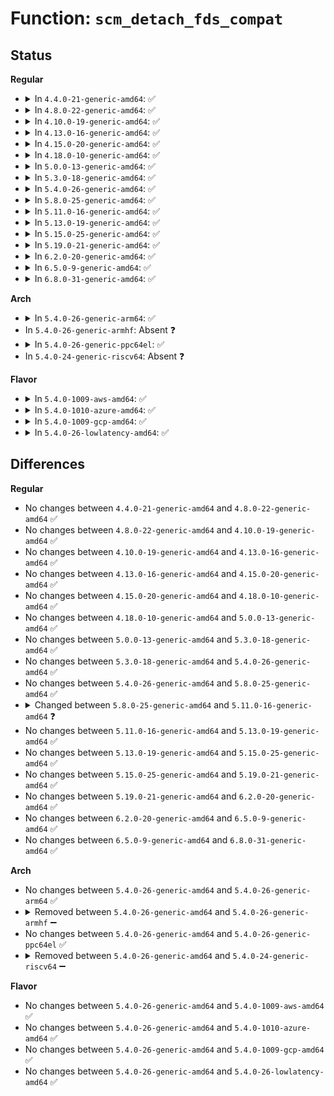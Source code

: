 # Function: <code>scm_detach_fds_compat</code>

## Status
<b>Regular</b>
<ul>
<li>
<details>
<summary>In <code>4.4.0-21-generic-amd64</code>: ✅</summary>

```c
void scm_detach_fds_compat(struct msghdr * kmsg, struct scm_cookie * scm)
```

```json
{
  "name": "scm_detach_fds_compat",
  "collision_type": "Unique Global",
  "inline_type": "No",
  "funcs": [
    {
      "addr": 18446744071586444288,
      "name": "scm_detach_fds_compat",
      "external": true,
      "loc": "net/compat.c:258",
      "file": "net/compat.c",
      "inline": "seen, unknown",
      "caller_inline": [],
      "caller_func": [
        "net/core/scm.c:scm_detach_fds"
      ]
    }
  ],
  "symbols": [
    {
      "addr": 18446744071586444288,
      "name": "scm_detach_fds_compat",
      "section": ".text",
      "bind": "STB_GLOBAL",
      "size": 309
    }
  ]
}
```
</details>
</li>
<li>
<details>
<summary>In <code>4.8.0-22-generic-amd64</code>: ✅</summary>

```c
void scm_detach_fds_compat(struct msghdr * kmsg, struct scm_cookie * scm)
```

```json
{
  "name": "scm_detach_fds_compat",
  "collision_type": "Unique Global",
  "inline_type": "No",
  "funcs": [
    {
      "addr": 18446744071586890000,
      "name": "scm_detach_fds_compat",
      "external": true,
      "loc": "net/compat.c:258",
      "file": "net/compat.c",
      "inline": "seen, unknown",
      "caller_inline": [],
      "caller_func": [
        "net/core/scm.c:scm_detach_fds"
      ]
    }
  ],
  "symbols": [
    {
      "addr": 18446744071586890000,
      "name": "scm_detach_fds_compat",
      "section": ".text",
      "bind": "STB_GLOBAL",
      "size": 307
    }
  ]
}
```
</details>
</li>
<li>
<details>
<summary>In <code>4.10.0-19-generic-amd64</code>: ✅</summary>

```c
void scm_detach_fds_compat(struct msghdr * kmsg, struct scm_cookie * scm)
```

```json
{
  "name": "scm_detach_fds_compat",
  "collision_type": "Unique Global",
  "inline_type": "No",
  "funcs": [
    {
      "addr": 18446744071587084080,
      "name": "scm_detach_fds_compat",
      "external": true,
      "loc": "net/compat.c:258",
      "file": "net/compat.c",
      "inline": "seen, unknown",
      "caller_inline": [],
      "caller_func": [
        "net/core/scm.c:scm_detach_fds"
      ]
    }
  ],
  "symbols": [
    {
      "addr": 18446744071587084080,
      "name": "scm_detach_fds_compat",
      "section": ".text",
      "bind": "STB_GLOBAL",
      "size": 307
    }
  ]
}
```
</details>
</li>
<li>
<details>
<summary>In <code>4.13.0-16-generic-amd64</code>: ✅</summary>

```c
void scm_detach_fds_compat(struct msghdr * kmsg, struct scm_cookie * scm)
```

```json
{
  "name": "scm_detach_fds_compat",
  "collision_type": "Unique Global",
  "inline_type": "No",
  "funcs": [
    {
      "addr": 18446744071587212560,
      "name": "scm_detach_fds_compat",
      "external": true,
      "loc": "net/compat.c:257",
      "file": "net/compat.c",
      "inline": "seen, unknown",
      "caller_inline": [],
      "caller_func": [
        "net/core/scm.c:scm_detach_fds"
      ]
    }
  ],
  "symbols": [
    {
      "addr": 18446744071587212560,
      "name": "scm_detach_fds_compat",
      "section": ".text",
      "bind": "STB_GLOBAL",
      "size": 300
    }
  ]
}
```
</details>
</li>
<li>
<details>
<summary>In <code>4.15.0-20-generic-amd64</code>: ✅</summary>

```c
void scm_detach_fds_compat(struct msghdr * kmsg, struct scm_cookie * scm)
```

```json
{
  "name": "scm_detach_fds_compat",
  "collision_type": "Unique Global",
  "inline_type": "No",
  "funcs": [
    {
      "addr": 18446744071587726992,
      "name": "scm_detach_fds_compat",
      "external": true,
      "loc": "net/compat.c:264",
      "file": "net/compat.c",
      "inline": "seen, unknown",
      "caller_inline": [],
      "caller_func": [
        "net/core/scm.c:scm_detach_fds"
      ]
    }
  ],
  "symbols": [
    {
      "addr": 18446744071587726992,
      "name": "scm_detach_fds_compat",
      "section": ".text",
      "bind": "STB_GLOBAL",
      "size": 300
    }
  ]
}
```
</details>
</li>
<li>
<details>
<summary>In <code>4.18.0-10-generic-amd64</code>: ✅</summary>

```c
void scm_detach_fds_compat(struct msghdr * kmsg, struct scm_cookie * scm)
```

```json
{
  "name": "scm_detach_fds_compat",
  "collision_type": "Unique Global",
  "inline_type": "No",
  "funcs": [
    {
      "addr": 18446744071588063344,
      "name": "scm_detach_fds_compat",
      "external": true,
      "loc": "net/compat.c:264",
      "file": "net/compat.c",
      "inline": "seen, unknown",
      "caller_inline": [],
      "caller_func": [
        "net/core/scm.c:scm_detach_fds"
      ]
    }
  ],
  "symbols": [
    {
      "addr": 18446744071588063344,
      "name": "scm_detach_fds_compat",
      "section": ".text",
      "bind": "STB_GLOBAL",
      "size": 289
    }
  ]
}
```
</details>
</li>
<li>
<details>
<summary>In <code>5.0.0-13-generic-amd64</code>: ✅</summary>

```c
void scm_detach_fds_compat(struct msghdr * kmsg, struct scm_cookie * scm)
```

```json
{
  "name": "scm_detach_fds_compat",
  "collision_type": "Unique Global",
  "inline_type": "No",
  "funcs": [
    {
      "addr": 18446744071588239680,
      "name": "scm_detach_fds_compat",
      "external": true,
      "loc": "net/compat.c:264",
      "file": "net/compat.c",
      "inline": "seen, unknown",
      "caller_inline": [],
      "caller_func": [
        "net/core/scm.c:scm_detach_fds"
      ]
    }
  ],
  "symbols": [
    {
      "addr": 18446744071588239680,
      "name": "scm_detach_fds_compat",
      "section": ".text",
      "bind": "STB_GLOBAL",
      "size": 289
    }
  ]
}
```
</details>
</li>
<li>
<details>
<summary>In <code>5.3.0-18-generic-amd64</code>: ✅</summary>

```c
void scm_detach_fds_compat(struct msghdr * kmsg, struct scm_cookie * scm)
```

```json
{
  "name": "scm_detach_fds_compat",
  "collision_type": "Unique Global",
  "inline_type": "No",
  "funcs": [
    {
      "addr": 18446744071588630512,
      "name": "scm_detach_fds_compat",
      "external": true,
      "loc": "net/compat.c:266",
      "file": "net/compat.c",
      "inline": "seen, unknown",
      "caller_inline": [],
      "caller_func": [
        "net/core/scm.c:scm_detach_fds"
      ]
    }
  ],
  "symbols": [
    {
      "addr": 18446744071588630512,
      "name": "scm_detach_fds_compat",
      "section": ".text",
      "bind": "STB_GLOBAL",
      "size": 286
    }
  ]
}
```
</details>
</li>
<li>
<details>
<summary>In <code>5.4.0-26-generic-amd64</code>: ✅</summary>

```c
void scm_detach_fds_compat(struct msghdr * kmsg, struct scm_cookie * scm)
```

```json
{
  "name": "scm_detach_fds_compat",
  "collision_type": "Unique Global",
  "inline_type": "No",
  "funcs": [
    {
      "addr": 18446744071588852880,
      "name": "scm_detach_fds_compat",
      "external": true,
      "loc": "net/compat.c:266",
      "file": "net/compat.c",
      "inline": "seen, unknown",
      "caller_inline": [],
      "caller_func": [
        "net/core/scm.c:scm_detach_fds"
      ]
    }
  ],
  "symbols": [
    {
      "addr": 18446744071588852880,
      "name": "scm_detach_fds_compat",
      "section": ".text",
      "bind": "STB_GLOBAL",
      "size": 286
    }
  ]
}
```
</details>
</li>
<li>
<details>
<summary>In <code>5.8.0-25-generic-amd64</code>: ✅</summary>

```c
void scm_detach_fds_compat(struct msghdr * kmsg, struct scm_cookie * scm)
```

```json
{
  "name": "scm_detach_fds_compat",
  "collision_type": "Unique Global",
  "inline_type": "No",
  "funcs": [
    {
      "addr": 18446744071589736816,
      "name": "scm_detach_fds_compat",
      "external": true,
      "loc": "net/compat.c:284",
      "file": "net/compat.c",
      "inline": "seen, unknown",
      "caller_inline": [],
      "caller_func": [
        "net/core/scm.c:scm_detach_fds"
      ]
    }
  ],
  "symbols": [
    {
      "addr": 18446744071589736816,
      "name": "scm_detach_fds_compat",
      "section": ".text",
      "bind": "STB_GLOBAL",
      "size": 310
    }
  ]
}
```
</details>
</li>
<li>
<details>
<summary>In <code>5.11.0-16-generic-amd64</code>: ✅</summary>

```c
void scm_detach_fds_compat(struct msghdr * msg, struct scm_cookie * scm)
```

```json
{
  "name": "scm_detach_fds_compat",
  "collision_type": "Unique Global",
  "inline_type": "No",
  "funcs": [
    {
      "addr": 18446744071589769872,
      "name": "scm_detach_fds_compat",
      "external": true,
      "loc": "net/compat.c:291",
      "file": "net/compat.c",
      "inline": "seen, unknown",
      "caller_inline": [],
      "caller_func": [
        "net/core/scm.c:scm_detach_fds"
      ]
    }
  ],
  "symbols": [
    {
      "addr": 18446744071589769872,
      "name": "scm_detach_fds_compat",
      "section": ".text",
      "bind": "STB_GLOBAL",
      "size": 357
    }
  ]
}
```
</details>
</li>
<li>
<details>
<summary>In <code>5.13.0-19-generic-amd64</code>: ✅</summary>

```c
void scm_detach_fds_compat(struct msghdr * msg, struct scm_cookie * scm)
```

```json
{
  "name": "scm_detach_fds_compat",
  "collision_type": "Unique Global",
  "inline_type": "No",
  "funcs": [
    {
      "addr": 18446744071589673408,
      "name": "scm_detach_fds_compat",
      "external": true,
      "loc": "net/compat.c:291",
      "file": "net/compat.c",
      "inline": "seen, unknown",
      "caller_inline": [],
      "caller_func": [
        "net/core/scm.c:scm_detach_fds"
      ]
    }
  ],
  "symbols": [
    {
      "addr": 18446744071589673408,
      "name": "scm_detach_fds_compat",
      "section": ".text",
      "bind": "STB_GLOBAL",
      "size": 349
    }
  ]
}
```
</details>
</li>
<li>
<details>
<summary>In <code>5.15.0-25-generic-amd64</code>: ✅</summary>

```c
void scm_detach_fds_compat(struct msghdr * msg, struct scm_cookie * scm)
```

```json
{
  "name": "scm_detach_fds_compat",
  "collision_type": "Unique Global",
  "inline_type": "No",
  "funcs": [
    {
      "addr": 18446744071590430416,
      "name": "scm_detach_fds_compat",
      "external": true,
      "loc": "net/compat.c:291",
      "file": "net/compat.c",
      "inline": "seen, unknown",
      "caller_inline": [],
      "caller_func": [
        "net/core/scm.c:scm_detach_fds"
      ]
    }
  ],
  "symbols": [
    {
      "addr": 18446744071590430416,
      "name": "scm_detach_fds_compat",
      "section": ".text",
      "bind": "STB_GLOBAL",
      "size": 349
    }
  ]
}
```
</details>
</li>
<li>
<details>
<summary>In <code>5.19.0-21-generic-amd64</code>: ✅</summary>

```c
void scm_detach_fds_compat(struct msghdr * msg, struct scm_cookie * scm)
```

```json
{
  "name": "scm_detach_fds_compat",
  "collision_type": "Unique Global",
  "inline_type": "No",
  "funcs": [
    {
      "addr": 18446744071592030160,
      "name": "scm_detach_fds_compat",
      "external": true,
      "loc": "net/compat.c:291",
      "file": "net/compat.c",
      "inline": "seen, unknown",
      "caller_inline": [],
      "caller_func": [
        "net/core/scm.c:scm_detach_fds"
      ]
    }
  ],
  "symbols": [
    {
      "addr": 18446744071592030160,
      "name": "scm_detach_fds_compat",
      "section": ".text",
      "bind": "STB_GLOBAL",
      "size": 385
    }
  ]
}
```
</details>
</li>
<li>
<details>
<summary>In <code>6.2.0-20-generic-amd64</code>: ✅</summary>

```c
void scm_detach_fds_compat(struct msghdr * msg, struct scm_cookie * scm)
```

```json
{
  "name": "scm_detach_fds_compat",
  "collision_type": "Unique Global",
  "inline_type": "No",
  "funcs": [
    {
      "addr": 18446744071593846272,
      "name": "scm_detach_fds_compat",
      "external": true,
      "loc": "net/compat.c:289",
      "file": "net/compat.c",
      "inline": "seen, unknown",
      "caller_inline": [],
      "caller_func": [
        "net/core/scm.c:scm_detach_fds"
      ]
    }
  ],
  "symbols": [
    {
      "addr": 18446744071593846272,
      "name": "scm_detach_fds_compat",
      "section": ".text",
      "bind": "STB_GLOBAL",
      "size": 385
    }
  ]
}
```
</details>
</li>
<li>
<details>
<summary>In <code>6.5.0-9-generic-amd64</code>: ✅</summary>

```c
void scm_detach_fds_compat(struct msghdr * msg, struct scm_cookie * scm)
```

```json
{
  "name": "scm_detach_fds_compat",
  "collision_type": "Unique Global",
  "inline_type": "No",
  "funcs": [
    {
      "addr": 18446744071594220656,
      "name": "scm_detach_fds_compat",
      "external": true,
      "loc": "net/compat.c:290",
      "file": "net/compat.c",
      "inline": "seen, unknown",
      "caller_inline": [],
      "caller_func": [
        "net/core/scm.c:scm_detach_fds"
      ]
    }
  ],
  "symbols": [
    {
      "addr": 18446744071594220656,
      "name": "scm_detach_fds_compat",
      "section": ".text",
      "bind": "STB_GLOBAL",
      "size": 443
    }
  ]
}
```
</details>
</li>
<li>
<details>
<summary>In <code>6.8.0-31-generic-amd64</code>: ✅</summary>

```c
void scm_detach_fds_compat(struct msghdr * msg, struct scm_cookie * scm)
```

```json
{
  "name": "scm_detach_fds_compat",
  "collision_type": "Unique Global",
  "inline_type": "No",
  "funcs": [
    {
      "addr": 18446744071595018032,
      "name": "scm_detach_fds_compat",
      "external": true,
      "loc": "net/compat.c:290",
      "file": "net/compat.c",
      "inline": "seen, unknown",
      "caller_inline": [],
      "caller_func": [
        "net/core/scm.c:scm_detach_fds"
      ]
    }
  ],
  "symbols": [
    {
      "addr": 18446744071595018032,
      "name": "scm_detach_fds_compat",
      "section": ".text",
      "bind": "STB_GLOBAL",
      "size": 443
    }
  ]
}
```
</details>
</li>
</ul>
<b>Arch</b>
<ul>
<li>
<details>
<summary>In <code>5.4.0-26-generic-arm64</code>: ✅</summary>

```c
void scm_detach_fds_compat(struct msghdr * kmsg, struct scm_cookie * scm)
```

```json
{
  "name": "scm_detach_fds_compat",
  "collision_type": "Unique Global",
  "inline_type": "No",
  "funcs": [
    {
      "addr": 18446603336502435264,
      "name": "scm_detach_fds_compat",
      "external": true,
      "loc": "net/compat.c:266",
      "file": "net/compat.c",
      "inline": "seen, unknown",
      "caller_inline": [],
      "caller_func": [
        "net/core/scm.c:scm_detach_fds"
      ]
    }
  ],
  "symbols": [
    {
      "addr": 18446603336502435264,
      "name": "scm_detach_fds_compat",
      "section": ".text",
      "bind": "STB_GLOBAL",
      "size": 1568
    }
  ]
}
```
</details>
</li>
<li>
In <code>5.4.0-26-generic-armhf</code>: Absent ❓
</li>
<li>
<details>
<summary>In <code>5.4.0-26-generic-ppc64el</code>: ✅</summary>

```c
void scm_detach_fds_compat(struct msghdr * kmsg, struct scm_cookie * scm)
```

```json
{
  "name": "scm_detach_fds_compat",
  "collision_type": "Unique Global",
  "inline_type": "No",
  "funcs": [
    {
      "addr": 13835058055295983568,
      "name": "scm_detach_fds_compat",
      "external": true,
      "loc": "net/compat.c:266",
      "file": "net/compat.c",
      "inline": "seen, unknown",
      "caller_inline": [],
      "caller_func": [
        "net/core/scm.c:scm_detach_fds"
      ]
    }
  ],
  "symbols": [
    {
      "addr": 13835058055295983568,
      "name": "scm_detach_fds_compat",
      "section": ".text",
      "bind": "STB_GLOBAL",
      "size": 956
    }
  ]
}
```
</details>
</li>
<li>
In <code>5.4.0-24-generic-riscv64</code>: Absent ❓
</li>
</ul>
<b>Flavor</b>
<ul>
<li>
<details>
<summary>In <code>5.4.0-1009-aws-amd64</code>: ✅</summary>

```c
void scm_detach_fds_compat(struct msghdr * kmsg, struct scm_cookie * scm)
```

```json
{
  "name": "scm_detach_fds_compat",
  "collision_type": "Unique Global",
  "inline_type": "No",
  "funcs": [
    {
      "addr": 18446744071588459264,
      "name": "scm_detach_fds_compat",
      "external": true,
      "loc": "net/compat.c:266",
      "file": "net/compat.c",
      "inline": "seen, unknown",
      "caller_inline": [],
      "caller_func": [
        "net/core/scm.c:scm_detach_fds"
      ]
    }
  ],
  "symbols": [
    {
      "addr": 18446744071588459264,
      "name": "scm_detach_fds_compat",
      "section": ".text",
      "bind": "STB_GLOBAL",
      "size": 286
    }
  ]
}
```
</details>
</li>
<li>
<details>
<summary>In <code>5.4.0-1010-azure-amd64</code>: ✅</summary>

```c
void scm_detach_fds_compat(struct msghdr * kmsg, struct scm_cookie * scm)
```

```json
{
  "name": "scm_detach_fds_compat",
  "collision_type": "Unique Global",
  "inline_type": "No",
  "funcs": [
    {
      "addr": 18446744071588171952,
      "name": "scm_detach_fds_compat",
      "external": true,
      "loc": "net/compat.c:266",
      "file": "net/compat.c",
      "inline": "seen, unknown",
      "caller_inline": [],
      "caller_func": [
        "net/core/scm.c:scm_detach_fds"
      ]
    }
  ],
  "symbols": [
    {
      "addr": 18446744071588171952,
      "name": "scm_detach_fds_compat",
      "section": ".text",
      "bind": "STB_GLOBAL",
      "size": 286
    }
  ]
}
```
</details>
</li>
<li>
<details>
<summary>In <code>5.4.0-1009-gcp-amd64</code>: ✅</summary>

```c
void scm_detach_fds_compat(struct msghdr * kmsg, struct scm_cookie * scm)
```

```json
{
  "name": "scm_detach_fds_compat",
  "collision_type": "Unique Global",
  "inline_type": "No",
  "funcs": [
    {
      "addr": 18446744071588791440,
      "name": "scm_detach_fds_compat",
      "external": true,
      "loc": "net/compat.c:266",
      "file": "net/compat.c",
      "inline": "seen, unknown",
      "caller_inline": [],
      "caller_func": [
        "net/core/scm.c:scm_detach_fds"
      ]
    }
  ],
  "symbols": [
    {
      "addr": 18446744071588791440,
      "name": "scm_detach_fds_compat",
      "section": ".text",
      "bind": "STB_GLOBAL",
      "size": 286
    }
  ]
}
```
</details>
</li>
<li>
<details>
<summary>In <code>5.4.0-26-lowlatency-amd64</code>: ✅</summary>

```c
void scm_detach_fds_compat(struct msghdr * kmsg, struct scm_cookie * scm)
```

```json
{
  "name": "scm_detach_fds_compat",
  "collision_type": "Unique Global",
  "inline_type": "No",
  "funcs": [
    {
      "addr": 18446744071588932064,
      "name": "scm_detach_fds_compat",
      "external": true,
      "loc": "net/compat.c:266",
      "file": "net/compat.c",
      "inline": "seen, unknown",
      "caller_inline": [],
      "caller_func": [
        "net/core/scm.c:scm_detach_fds"
      ]
    }
  ],
  "symbols": [
    {
      "addr": 18446744071588932064,
      "name": "scm_detach_fds_compat",
      "section": ".text",
      "bind": "STB_GLOBAL",
      "size": 286
    }
  ]
}
```
</details>
</li>
</ul>

## Differences
<b>Regular</b>
<ul>
<li>
No changes between <code>4.4.0-21-generic-amd64</code> and <code>4.8.0-22-generic-amd64</code> ✅
</li>
<li>
No changes between <code>4.8.0-22-generic-amd64</code> and <code>4.10.0-19-generic-amd64</code> ✅
</li>
<li>
No changes between <code>4.10.0-19-generic-amd64</code> and <code>4.13.0-16-generic-amd64</code> ✅
</li>
<li>
No changes between <code>4.13.0-16-generic-amd64</code> and <code>4.15.0-20-generic-amd64</code> ✅
</li>
<li>
No changes between <code>4.15.0-20-generic-amd64</code> and <code>4.18.0-10-generic-amd64</code> ✅
</li>
<li>
No changes between <code>4.18.0-10-generic-amd64</code> and <code>5.0.0-13-generic-amd64</code> ✅
</li>
<li>
No changes between <code>5.0.0-13-generic-amd64</code> and <code>5.3.0-18-generic-amd64</code> ✅
</li>
<li>
No changes between <code>5.3.0-18-generic-amd64</code> and <code>5.4.0-26-generic-amd64</code> ✅
</li>
<li>
No changes between <code>5.4.0-26-generic-amd64</code> and <code>5.8.0-25-generic-amd64</code> ✅
</li>
<li>
<details>
<summary>Changed between <code>5.8.0-25-generic-amd64</code> and <code>5.11.0-16-generic-amd64</code> ❓</summary>
<ul>
<li>
<b>Param added. </b>
<code>struct msghdr * msg</code>
</li>
<li>
<b>Param removed. </b>
<code>struct msghdr * kmsg</code>
</li>
</ul>
</details>
</li>
<li>
No changes between <code>5.11.0-16-generic-amd64</code> and <code>5.13.0-19-generic-amd64</code> ✅
</li>
<li>
No changes between <code>5.13.0-19-generic-amd64</code> and <code>5.15.0-25-generic-amd64</code> ✅
</li>
<li>
No changes between <code>5.15.0-25-generic-amd64</code> and <code>5.19.0-21-generic-amd64</code> ✅
</li>
<li>
No changes between <code>5.19.0-21-generic-amd64</code> and <code>6.2.0-20-generic-amd64</code> ✅
</li>
<li>
No changes between <code>6.2.0-20-generic-amd64</code> and <code>6.5.0-9-generic-amd64</code> ✅
</li>
<li>
No changes between <code>6.5.0-9-generic-amd64</code> and <code>6.8.0-31-generic-amd64</code> ✅
</li>
</ul>
<b>Arch</b>
<ul>
<li>
No changes between <code>5.4.0-26-generic-amd64</code> and <code>5.4.0-26-generic-arm64</code> ✅
</li>
<li>
<details>
<summary>Removed between <code>5.4.0-26-generic-amd64</code> and <code>5.4.0-26-generic-armhf</code> ➖</summary>

```c
void scm_detach_fds_compat(struct msghdr * kmsg, struct scm_cookie * scm)
```
</details>
</li>
<li>
No changes between <code>5.4.0-26-generic-amd64</code> and <code>5.4.0-26-generic-ppc64el</code> ✅
</li>
<li>
<details>
<summary>Removed between <code>5.4.0-26-generic-amd64</code> and <code>5.4.0-24-generic-riscv64</code> ➖</summary>

```c
void scm_detach_fds_compat(struct msghdr * kmsg, struct scm_cookie * scm)
```
</details>
</li>
</ul>
<b>Flavor</b>
<ul>
<li>
No changes between <code>5.4.0-26-generic-amd64</code> and <code>5.4.0-1009-aws-amd64</code> ✅
</li>
<li>
No changes between <code>5.4.0-26-generic-amd64</code> and <code>5.4.0-1010-azure-amd64</code> ✅
</li>
<li>
No changes between <code>5.4.0-26-generic-amd64</code> and <code>5.4.0-1009-gcp-amd64</code> ✅
</li>
<li>
No changes between <code>5.4.0-26-generic-amd64</code> and <code>5.4.0-26-lowlatency-amd64</code> ✅
</li>
</ul>
